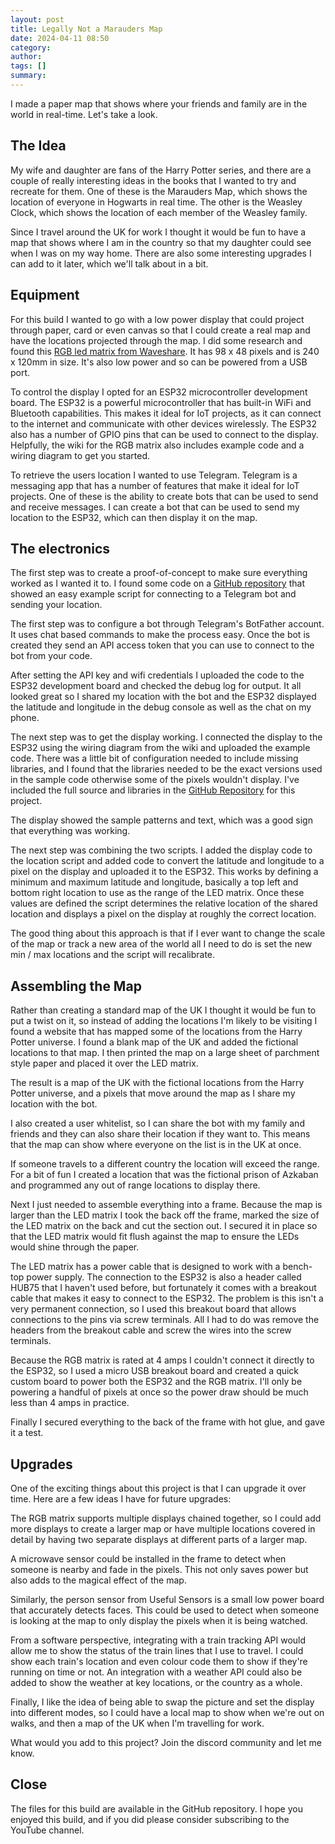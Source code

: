 ```yaml
---
layout: post
title: Legally Not a Marauders Map
date: 2024-04-11 08:50
category: 
author: 
tags: []
summary: 
---
```


I made a paper map that shows where your friends and family are in the world in real-time. 
Let's take a look.

## The Idea

My wife and daughter are fans of the Harry Potter series, and there are a couple of really interesting ideas in the books that I wanted to try and recreate for them. One of these is the Marauders Map, which shows the location of everyone in Hogwarts in real time. The other is the Weasley Clock, which shows the location of each member of the Weasley family.

Since I travel around the UK for work I thought it would be fun to have a map that shows where I am in the country so that my daughter could see when I was on my way home. There are also some interesting upgrades I can add to it later, which we'll talk about in a bit.


## Equipment

For this build I wanted to go with a low power display that could project through paper, card or even canvas so that I could create a real map and have the locations projected through the map. I did some research and found this [RGB led matrix from Waveshare](https://www.waveshare.com/wiki/RGB-Matrix-P2.5-96x48-F). It has 98 x 48 pixels and is 240 x 120mm in size. It's also low power and so can be powered from a USB port.

To control the display I opted for an ESP32 microcontroller development board. The ESP32 is a powerful microcontroller that has built-in WiFi and Bluetooth capabilities. This makes it ideal for IoT projects, as it can connect to the internet and communicate with other devices wirelessly. The ESP32 also has a number of GPIO pins that can be used to connect to the display. Helpfully, the wiki for the RGB matrix also includes example code and a wiring diagram to get you started.

To retrieve the users location I wanted to use Telegram. Telegram is a messaging app that has a number of features that make it ideal for IoT projects. One of these is the ability to create bots that can be used to send and receive messages. I can create a bot that can be used to send my location to the ESP32, which can then display it on the map.

## The electronics

The first step was to create a proof-of-concept to make sure everything worked as I wanted it to. I found some code on a [GitHub repository](https://github.com/witnessmenow/Universal-Arduino-Telegram-Bot/blob/master/examples/ESP8266/Location/Location.ino) that showed an easy example script for connecting to a Telegram bot and sending your location.

The first step was to configure a bot through Telegram's BotFather account. It uses chat based commands to make the process easy. Once the bot is created they send an API access token that you can use to connect to the bot from your code.

After setting the API key and wifi credentials I uploaded the code to the ESP32 development board and checked the debug log for output. It all looked great so I shared my location with the bot and the ESP32 displayed the latitude and longitude in the debug console as well as the chat on my phone.

The next step was to get the display working. I connected the display to the ESP32 using the wiring diagram from the wiki and uploaded the example code. There was a little bit of configuration needed to include missing libraries, and I found that the libraries needed to be the exact versions used in the sample code otherwise some of the pixels wouldn't display. I've included the full source and libraries in the [GitHub Repository](https://github.com/makerforgetech/esp32-tracker-map) for this project.

The display showed the sample patterns and text, which was a good sign that everything was working.

The next step was combining the two scripts. I added the display code to the location script and added code to convert the latitude and longitude to a pixel on the display and uploaded it to the ESP32. This works by defining a minimum and maximum latitude and longitude, basically a top left and bottom right location to use as the range of the LED matrix. 
Once these values are defined the script determines the relative location of the shared location and displays a pixel on the display at roughly the correct location.

The good thing about this approach is that if I ever want to change the scale of the map or track a new area of the world all I need to do is set the new min / max locations and the script will recalibrate.

## Assembling the Map

Rather than creating a standard map of the UK I thought it would be fun to put a twist on it, so instead of adding the locations I'm likely to be visiting I found a website that has mapped some of the locations from the Harry Potter universe. I found a blank map of the UK and added the fictional locations to that map. I then printed the map on a large sheet of parchment style paper and placed it over the LED matrix.

The result is a map of the UK with the fictional locations from the Harry Potter universe, and a pixels that move around the map as I share my location with the bot.

I also created a user whitelist, so I can share the bot with my family and friends and they can also share their location if they want to. This means that the map can show where everyone on the list is in the UK at once. 

If someone travels to a different country the location will exceed the range. For a bit of fun I created a location that was the fictional prison of Azkaban and programmed any out of range locations to display there.

Next I just needed to assemble everything into a frame. Because the map is larger than the LED matrix I took the back off the frame, marked the size of the LED matrix on the back and cut the section out. I secured it in place so that the LED matrix would fit flush against the map to ensure the LEDs would shine through the paper.

The LED matrix has a power cable that is designed to work with a bench-top power supply. The connection to the ESP32 is also a header called HUB75 that I haven't used before, but fortunately it comes with a breakout cable that makes it easy to connect to the ESP32. The problem is this isn't a very permanent connection, so I used this breakout board that allows connections to the pins via screw terminals. All I had to do was remove the headers from the breakout cable and screw the wires into the screw terminals.

Because the RGB matrix is rated at 4 amps I couldn't connect it directly to the ESP32, so I used a micro USB breakout board and created a quick custom board to power both the ESP32 and the RGB matrix. I'll only be powering a handful of pixels at once so the power draw should be much less than 4 amps in practice.

Finally I secured everything to the back of the frame with hot glue, and gave it a test.

## Upgrades

One of the exciting things about this project is that I can upgrade it over time.  Here are a few ideas I have for future upgrades:

The RGB matrix supports multiple displays chained together, so I could add more displays to create a larger map or have multiple locations covered in detail by having two separate displays at different parts of a larger map.

A microwave sensor could be installed in the frame to detect when someone is nearby and fade in the pixels. This not only saves power but also adds to the magical effect of the map.

Similarly, the person sensor from Useful Sensors is a small low power board that accurately detects faces. This could be used to detect when someone is looking at the map to only display the pixels when it is being watched.

From a software perspective, integrating with a train tracking API would allow me to show the status of the train lines that I use to travel. I could show each train's location and even colour code them to show if they're running on time or not.
An integration with a weather API could also be added to show the weather at key locations, or the country as a whole.

Finally, I like the idea of being able to swap the picture and set the display into different modes, so I could have a local map to show when we're out on walks, and then a map of the UK when I'm travelling for work.

What would you add to this project? Join the discord community and let me know.

## Close

The files for this build are available in the GitHub repository. I hope you enjoyed this build, and if you did please consider subscribing to the YouTube channel.
